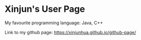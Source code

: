 # Xinjun's User Page
My favourite programming language: Java, C++

Link to my github page: https://xinjunhua.github.io/github-page/